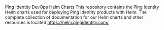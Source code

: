 Ping Identity DevOps Helm Charts
This repository contains the Ping Identity Helm charts used for deploying Ping Identity products with Helm.
The complete collection of documentation for our Helm charts and other resources is located https://helm.pingidentity.com/